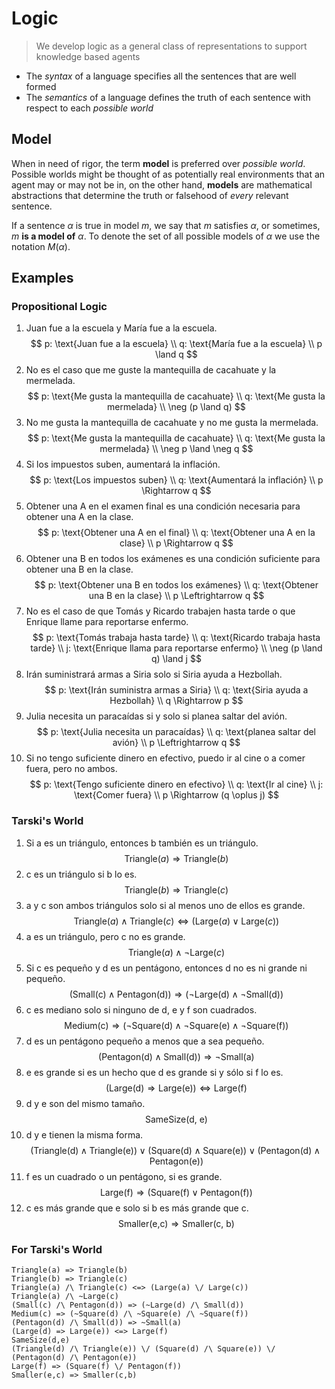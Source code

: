 # Logic

> We develop logic as a general class of representations to support knowledge based agents

- The _syntax_ of a language specifies all the sentences that are well formed
- The _semantics_ of a language defines the truth of each sentence with respect to each _possible world_

## Model

When in need of rigor, the term **model** is preferred over _possible world_. Possible worlds might be thought of as potentially real environments that an agent may or may not be in, on the other hand, **models** are mathematical abstractions that determine the truth or falsehood of _every_ relevant sentence.

If a sentence $\alpha$ is true in model $m$, we say that $m$ satisfies $\alpha$, or sometimes, $m$ **is a model of** $\alpha$. To denote the set of all possible models of $\alpha$ we use the notation $M(\alpha)$.

## Examples

### Propositional Logic

1. Juan fue a la escuela y María fue a la escuela.
    $$
    p: \text{Juan fue a la escuela} \\
    q: \text{María fue a la escuela} \\
    p \land q
    $$
2. No es el caso que me guste la mantequilla de cacahuate y la mermelada.
    $$
    p: \text{Me gusta la mantequilla de cacahuate} \\
    q: \text{Me gusta la mermelada} \\
    \neg (p \land q)
    $$
3. No me gusta la mantequilla de cacahuate y no me gusta la mermelada.
    $$
    p: \text{Me gusta la mantequilla de cacahuate} \\
    q: \text{Me gusta la mermelada} \\
    \neg p \land \neg q
    $$
4. Si los impuestos suben, aumentará la inflación.
    $$
    p: \text{Los impuestos suben} \\
    q: \text{Aumentará la inflación} \\
    p \Rightarrow q
    $$
5. Obtener una A en el examen final es una condición necesaria para obtener una A en la clase.
    $$
    p: \text{Obtener una A en el final} \\
    q: \text{Obtener una A en la clase} \\
    p \Rightarrow q
    $$
6. Obtener una B en todos los exámenes es una condición suficiente para obtener una B en la clase.
    $$
    p: \text{Obtener una B en todos los exámenes} \\
    q: \text{Obtener una B en la clase} \\
    p \Leftrightarrow q
    $$
7. No es el caso de que Tomás y Ricardo trabajen hasta tarde o que Enrique llame para reportarse enfermo.
    $$
    p: \text{Tomás trabaja hasta tarde} \\
    q: \text{Ricardo trabaja hasta tarde} \\
    j: \text{Enrique llama para reportarse enfermo} \\
    \neg (p \land q) \land j
    $$
8. Irán suministrará armas a Siria solo si Siria ayuda a Hezbollah.
    $$
    p: \text{Irán suministra armas a Siria} \\
    q: \text{Siria ayuda a Hezbollah} \\
    q \Rightarrow p
    $$
9. Julia necesita un paracaídas si y solo si planea saltar del avión.
    $$
    p: \text{Julia necesita un paracaídas} \\
    q: \text{planea saltar del avión} \\
    p \Leftrightarrow q
    $$
10. Si no tengo suficiente dinero en efectivo, puedo ir al cine o a comer fuera, pero no ambos.
    $$
    p: \text{Tengo suficiente dinero en efectivo} \\
    q: \text{Ir al cine} \\
    j: \text{Comer fuera} \\
    p \Rightarrow (q \oplus j)
    $$

### Tarski's World

1. Si a es un triángulo, entonces b también es un triángulo.
    $$
    \text{Triangle}(a) \Rightarrow \text{Triangle}(b)
    $$
2. c es un triángulo si b lo es.
    $$
    \text{Triangle}(b) \Rightarrow \text{Triangle}(c)
    $$
3. a y c son ambos triángulos solo si al menos uno de ellos es grande.
    $$
    \text{Triangle}(a) \land \text{Triangle}(c) \Leftrightarrow (\text{Large}(a) \lor \text{Large}(c))
    $$
4. a es un triángulo, pero c no es grande.
    $$
    \text{Triangle}(a) \land \neg \text{Large}(c)
    $$
5. Si c es pequeño y d es un pentágono, entonces d no es ni grande ni pequeño.
    $$
    (\text{Small(c)} \land \text{Pentagon(d)}) \Rightarrow (\neg \text{Large(d)} \land \neg \text{Small(d)})
    $$
6. c es mediano solo si ninguno de d, e y f son cuadrados.
    $$
    \text{Medium(c)} \Rightarrow (\neg \text{Square(d)} \land \neg \text{Square(e)} \land \neg \text{Square(f)})
    $$
7. d es un pentágono pequeño a menos que a sea pequeño.
    $$
    (\text{Pentagon(d)} \land \text{Small(d)}) \Rightarrow \neg \text{Small(a)}
    $$
8. e es grande si es un hecho que d es grande si y sólo si f lo es.
    $$
    (\text{Large(d)} \Rightarrow \text{Large(e)}) \Leftrightarrow \text{Large(f)}
    $$
9. d y e son del mismo tamaño.
    $$
    \text{SameSize(d, e)}
    $$
10. d y e tienen la misma forma.
    $$
    (\text{Triangle(d)} \land \text{Triangle(e)}) \lor (\text{Square(d)} \land \text{Square(e)}) \lor (\text{Pentagon(d)} \land \text{Pentagon(e)})
    $$
11. f es un cuadrado o un pentágono, si es grande.
    $$
    \text{Large(f)} \Rightarrow (\text{Square(f)} \lor \text{Pentagon(f)})
    $$
12. c es más grande que e solo si b es más grande que c.
    $$
    \text{Smaller(e,c)} \Rightarrow \text{Smaller(c, b)}
    $$

### For Tarski's World

```text
Triangle(a) => Triangle(b)
Triangle(b) => Triangle(c)
Triangle(a) /\ Triangle(c) <=> (Large(a) \/ Large(c))
Triangle(a) /\ ~Large(c)
(Small(c) /\ Pentagon(d)) => (~Large(d) /\ Small(d))
Medium(c) => (~Square(d) /\ ~Square(e) /\ ~Square(f))
(Pentagon(d) /\ Small(d)) => ~Small(a)
(Large(d) => Large(e)) <=> Large(f)
SameSize(d,e)
(Triangle(d) /\ Triangle(e)) \/ (Square(d) /\ Square(e)) \/ (Pentagon(d) /\ Pentagon(e))
Large(f) => (Square(f) \/ Pentagon(f))
Smaller(e,c) => Smaller(c,b)
```
